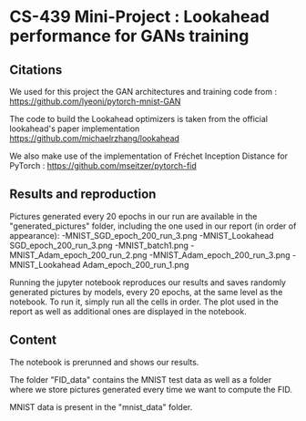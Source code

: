 
# CS-439 Mini-Project : Lookahead performance for GANs training

## Citations

We used for this project the GAN architectures and training code from : https://github.com/lyeoni/pytorch-mnist-GAN

The code to build the Lookahead optimizers is taken from the official lookahead's paper implementation https://github.com/michaelrzhang/lookahead

We also make use of the implementation of Fréchet Inception Distance for PyTorch : https://github.com/mseitzer/pytorch-fid

## Results and reproduction

Pictures generated every 20 epochs in our run are available in the "generated_pictures" folder, including the one used in our report (in order of appearance):
-MNIST_SGD_epoch_200_run_3.png
-MNIST_Lookahead SGD_epoch_200_run_3.png
-MNIST_batch1.png
-MNIST_Adam_epoch_200_run_2.png
-MNIST_Adam_epoch_200_run_3.png
-MNIST_Lookahead Adam_epoch_200_run_1.png

Running the jupyter notebook reproduces our results and saves randomly generated pictures by models, every 20 epochs, at the same level as the notebook. To run it, simply run all the cells in order. The plot used in the report as well as additional ones are displayed in the notebook.

## Content

The notebook is prerunned and shows our results.

The folder "FID_data" contains the MNIST test data as well as a folder where we store pictures generated every time we want to compute the FID.

MNIST data is present in the  "mnist_data" folder.


